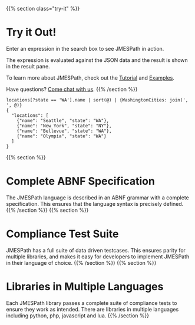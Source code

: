 ---
---

{{% section class="try-it" %}}
# Try it Out!

Enter an expression in the search box to see JMESPath in action.

The expression is evaluated against the JSON data and the result is shown in the result pane.

To learn more about JMESPath, check out the [Tutorial](#tutorial) and [Examples](#examples).

Have questions? [Come chat with us](https://gitter.im/jmespath/chat).
{{% /section %}}

```jmespath {.active }
locations[?state == 'WA'].name | sort(@) | {WashingtonCities: join(', ', @)}
{
  "locations": [
    {"name": "Seattle", "state": "WA"},
    {"name": "New York", "state": "NY"},
    {"name": "Bellevue", "state": "WA"},
    {"name": "Olympia", "state": "WA"}
  ]
}
```
{{% section %}}
# Complete ABNF Specification

The JMESPath language is described in an ABNF grammar with a complete specification. This ensures that the language
syntax is precisely defined.
{{% /section %}}
{{% section %}}
# Compliance Test Suite

JMESPath has a full suite of data driven testcases. This ensures parity for multiple libraries, and makes it easy for
developers to implement JMESPath in their language of choice.
{{% /section %}}
{{% section %}}
# Libraries in Multiple Languages

Each JMESPath library passes a complete suite of compliance tests to ensure they work as intended. There are libraries
in multiple languages including python, php, javascript and lua.
{{% /section %}}
